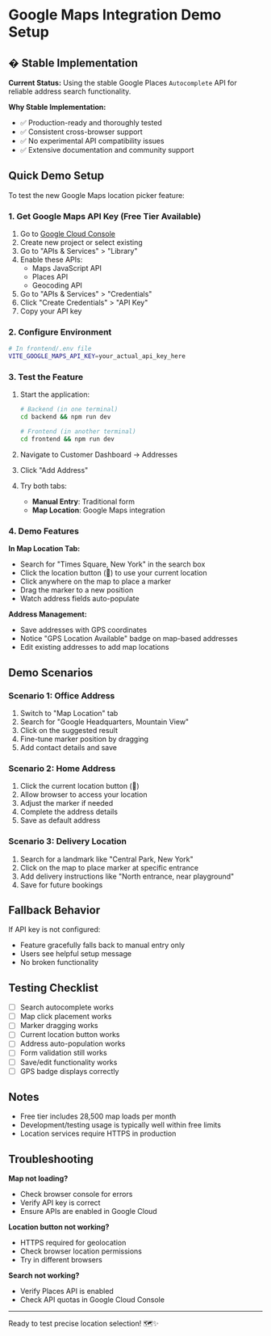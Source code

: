 # Google Maps Integration Demo Setup

## � Stable Implementation

**Current Status:** Using the stable Google Places `Autocomplete` API for reliable address search functionality.

**Why Stable Implementation:**
- ✅ Production-ready and thoroughly tested
- ✅ Consistent cross-browser support
- ✅ No experimental API compatibility issues
- ✅ Extensive documentation and community support

## Quick Demo Setup

To test the new Google Maps location picker feature:

### 1. Get Google Maps API Key (Free Tier Available)

1. Go to [Google Cloud Console](https://console.cloud.google.com/)
2. Create new project or select existing
3. Go to "APIs & Services" > "Library"
4. Enable these APIs:
   - Maps JavaScript API
   - Places API
   - Geocoding API
5. Go to "APIs & Services" > "Credentials"
6. Click "Create Credentials" > "API Key"
7. Copy your API key

### 2. Configure Environment

```bash
# In frontend/.env file
VITE_GOOGLE_MAPS_API_KEY=your_actual_api_key_here
```

### 3. Test the Feature

1. Start the application:
   ```bash
   # Backend (in one terminal)
   cd backend && npm run dev
   
   # Frontend (in another terminal)  
   cd frontend && npm run dev
   ```

2. Navigate to Customer Dashboard → Addresses
3. Click "Add Address" 
4. Try both tabs:
   - **Manual Entry**: Traditional form
   - **Map Location**: Google Maps integration

### 4. Demo Features

**In Map Location Tab:**
- Search for "Times Square, New York" in the search box
- Click the location button (📍) to use your current location
- Click anywhere on the map to place a marker
- Drag the marker to a new position
- Watch address fields auto-populate

**Address Management:**
- Save addresses with GPS coordinates
- Notice "GPS Location Available" badge on map-based addresses
- Edit existing addresses to add map locations

## Demo Scenarios

### Scenario 1: Office Address
1. Switch to "Map Location" tab
2. Search for "Google Headquarters, Mountain View"
3. Click on the suggested result
4. Fine-tune marker position by dragging
5. Add contact details and save

### Scenario 2: Home Address  
1. Click the current location button (📍)
2. Allow browser to access your location
3. Adjust the marker if needed
4. Complete the address details
5. Save as default address

### Scenario 3: Delivery Location
1. Search for a landmark like "Central Park, New York"
2. Click on the map to place marker at specific entrance
3. Add delivery instructions like "North entrance, near playground"
4. Save for future bookings

## Fallback Behavior

If API key is not configured:
- Feature gracefully falls back to manual entry only
- Users see helpful setup message
- No broken functionality

## Testing Checklist

- [ ] Search autocomplete works
- [ ] Map click placement works  
- [ ] Marker dragging works
- [ ] Current location button works
- [ ] Address auto-population works
- [ ] Form validation still works
- [ ] Save/edit functionality works
- [ ] GPS badge displays correctly

## Notes

- Free tier includes 28,500 map loads per month
- Development/testing usage is typically well within free limits
- Location services require HTTPS in production

## Troubleshooting

**Map not loading?**
- Check browser console for errors
- Verify API key is correct
- Ensure APIs are enabled in Google Cloud

**Location button not working?**
- HTTPS required for geolocation
- Check browser location permissions
- Try in different browsers

**Search not working?**  
- Verify Places API is enabled
- Check API quotas in Google Cloud Console

---

Ready to test precise location selection! 🗺️✨
